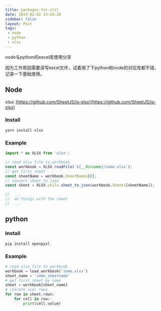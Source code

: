 ```yaml
---
title: packages-for-xlsl
date: 2019-02-02 23:54:28
sidebar: false
layout: Post
tags:
 - node
 - python
 - xlsx
---
```


node与python的excel库使用分享

<!-- more -->

因为工作原因需要读写excel文件，试着用了下python和node的对应库都不错，记录一下基础使用。

## Node

xlsx: [https://github.com/SheetJS/js-xlsx](https://github.com/SheetJS/js-xlsx)

### Install 

`yarn install xlsx` 

### Example

```js
import * as XLSX from 'xlsx';

// read xlsx file to workbook 
const workbook = XLSX.readFile(`${__dirname}/some.xlsx`);
// get first sheet
const sheetName = workbook.SheetNames[0];
// convert sheet to json
const sheet = XLSX.utils.sheet_to_json(workbook.Sheets[sheetName]);

//  ...
//  do things with the sheet
//  ... 
```

## python

### Install 

`pip install openpyxl`

### Example

```py
# read xlsx file to workbook 
workbook = load_workbook('some.xlsx')
sheet_name = 'some_sheetname'
# get first sheet by name
sheet = workbook[sheet_name]
# iterate over rows
for row in sheet.rows:
    for cell in row:
        print(cell.value)
```
